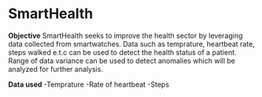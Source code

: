# SmartHealth

**Objective**
SmartHealth seeks to improve the health sector by leveraging data collected from smartwatches. Data such as temprature, heartbeat rate, steps walked e.t.c can be used to detect the health status of a patient.
Range of data variance can be used to detect anomalies which will be analyzed for further analysis.

**Data used**
-Temprature
-Rate of heartbeat
-Steps 

